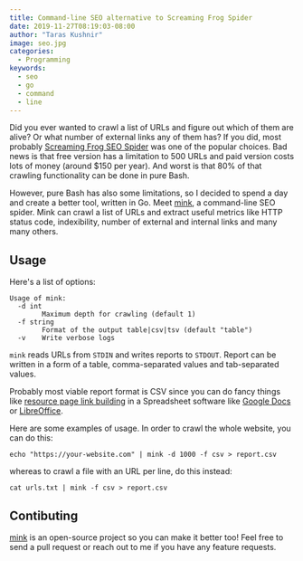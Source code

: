 ```yaml
---
title: Command-line SEO alternative to Screaming Frog Spider
date: 2019-11-27T08:19:03-08:00
author: "Taras Kushnir"
image: seo.jpg
categories:
  - Programming
keywords:
  - seo
  - go
  - command
  - line
---
```


Did you ever wanted to crawl a list of URLs and figure out which of them are alive? Or what number of external links any of them has? If you did, most probably [Screaming Frog SEO Spider](https://www.screamingfrog.co.uk/seo-spider/) was one of the popular choices. Bad news is that free version has a limitation to 500 URLs and paid version costs lots of money (around $150 per year). And worst is that 80% of that crawling functionality can be done in pure Bash.

<!--more-->

However, pure Bash has also some limitations, so I decided to spend a day and create a better tool, written in Go. Meet [mink](https://github.com/ribtoks/mink), a command-line SEO spider. Mink can crawl a list of URLs and extract useful metrics like HTTP status code, indexibility, number of external and internal links and many many others.

## Usage

Here's a list of options:

```
Usage of mink:
  -d int
    	Maximum depth for crawling (default 1)
  -f string
    	Format of the output table|csv|tsv (default "table")
  -v	Write verbose logs
```

`mink` reads URLs from `STDIN` and writes reports to `STDOUT`. Report can be written in a form of a table, comma-separated values and tab-separated values.

Probably most viable report format is CSV since you can do fancy things like [resource page link building](https://www.youtube.com/watch?v=8f4YTubL6cM) in a Spreadsheet software like [Google Docs](https://docs.google.com/) or [LibreOffice](https://www.libreoffice.org/).

Here are some examples of usage. In order to crawl the whole website, you can do this:

`echo "https://your-website.com" | mink -d 1000 -f csv > report.csv`

whereas to crawl a file with an URL per line, do this instead:

`cat urls.txt | mink -f csv > report.csv`

## Contibuting

[mink](https://github.com/ribtoks/mink) is an open-source project so you can make it better too! Feel free to send a pull request or reach out to me if you have any feature requests.
